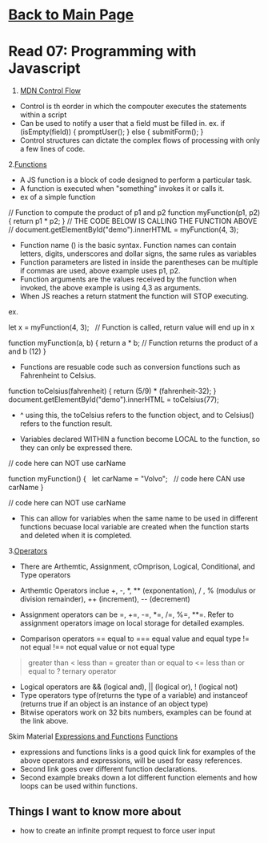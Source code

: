# [Back to Main Page](https://reecerenninger.github.io/reading-notes/)

# Read 07: Programming with Javascript

1. [MDN Control Flow](https://developer.mozilla.org/en-US/docs/Glossary/Control_flow)

- Control is th eorder in which the compouter executes the statements within a script
- Can be used to notify a user that a field must be filled in.
ex. 
if (isEmpty(field)) {
  promptUser();
} else {
  submitForm();
}
- Control structures can dictate the complex flows of processing with only a few lines of code.

2.[Functions](https://www.w3schools.com/js/js_functions.asp)

- A JS function is a block of code designed to perform a particular task.
- A function is executed when "something" invokes it or calls it.
- ex of a simple function

// Function to compute the product of p1 and p2
function myFunction(p1, p2) {
  return p1 * p2;
}
    // THE CODE BELOW IS CALLING THE FUNCTION ABOVE //
document.getElementById("demo").innerHTML = myFunction(4, 3);

- Function name () is the basic syntax. Function names can contain letters, digits, underscores and dollar signs, the same rules as variables
- Function parameters are listed in inside the parentheses can be multiple if commas are used, above example uses p1, p2.
- Function arguments are the values received by the function when invoked, the above example is using 4,3 as arguments.
- When JS reaches a return statment the function will STOP executing.

ex.

let x = myFunction(4, 3);   // Function is called, return value will end up in x

function myFunction(a, b) {
  return a * b;            // Function returns the product of a and b (12)
}

- Functions are resuable code such as conversion functions such as Fahrenheint to Celsius.

function toCelsius(fahrenheit) {
  return (5/9) * (fahrenheit-32);
}
document.getElementById("demo").innerHTML = toCelsius(77); 

- ^ using this, the toCelsius refers to the function object, and to Celsius() refers to the function result.

- Variables declared WITHIN a function become LOCAL to the function, so they can only be expressed there.

// code here can NOT use carName

function myFunction() {
  let carName = "Volvo";
  // code here CAN use carName
}

// code here can NOT use carName 

- This can allow for variables when the same name to be used in different functions becuase local variable are created when the function starts and deleted when it is completed.

3.[Operators](https://www.w3schools.com/js/js_operators.asp)

- There are Arthemtic, Assignment, cOmprison, Logical, Conditional, and Type operators
- Arthemtic Operators inclue +, -, *, ** (exponentation), / , % (modulus or division remainder), ++ (increment), -- (decrement)
- Assignment operators can be =, +=, -=, *=, /=, %=, **=. Refer to assignment operators image on local storage for detailed examples.

- Comparison operators 
== equal to
=== equal value and equal type
!= not equal
!== not equal value or not equal type
> greater than
< less than
>= greater than or equal to
<= less than or equal to
? ternary operator

- Logical operators are && (logical and), || (logical or), ! (logical not)
- Type operators type of(returns the type of a variable) and instanceof (returns true if an object is an instance of an object type)
- Bitwise operators work on 32 bits numbers, examples can be found at the link above.

Skim Material
[Expressions and Functions](https://developer.mozilla.org/en-US/docs/Web/JavaScript/Guide/Expressions_and_Operators)
[Functions](https://developer.mozilla.org/en-US/docs/Web/JavaScript/Guide/Functions)

- expressions and functions links is a good quick link for examples of the above operators and expressions, will be used for easy references.
- Second link goes over different function declarations.
- Second example breaks down a lot different function elements and how loops can be used within functions.
 
 ## Things I want to know more about
 
 - how to create an infinite prompt request to force user input